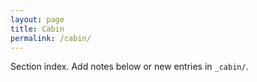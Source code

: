 ```yaml
---
layout: page
title: Cabin
permalink: /cabin/
---
```

Section index. Add notes below or new entries in `_cabin/`.
